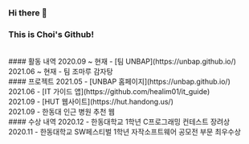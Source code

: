 ### Hi there 👋
### This is Choi's Github!   
<br>
#### 활동 내역
2020.09 ~ 현재 - [팀 UNBAP](https://unbap.github.io/) <br>
2021.06 ~ 현재 - 팀 조마루 감자탕
<br>
#### 프로젝트 
2021.05 - [UNBAP 홈페이지](https://unbap.github.io/) <br>
2021.06 - [IT 가이드 앱](https://github.com/healim01/it_guide) <br>
2021.09 - [HUT 웹사이트](https://hut.handong.us/) <br>
2021.09 - 한동대 인근 병원 추천 웹 
<br>
#### 수상 내역
2020.12 - 한동대학교 1학년 C프로그래밍 컨테스트 장려상 <br>
2020.11 - 한동대학교 SW페스티벌 1학년 자작소프트웨어 공모전 부문 최우수상 <br>
